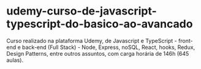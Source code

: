 # udemy-curso-de-javascript-typescript-do-basico-ao-avancado
Curso realizado na plataforma Udemy, de Javascript e TypeScript - front-end e back-end (Full Stack) - Node, Express, noSQL, React, hooks, Redux, Design Patterns, entre outros assuntos, com carga horária de 146h (645 aulas).
